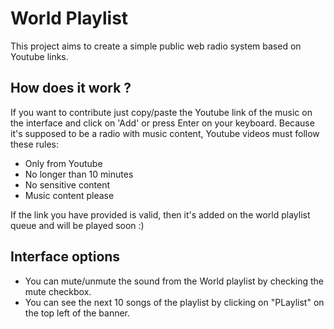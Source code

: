 # World Playlist
This project aims to create a simple public web radio system based on Youtube links.

## How does it work ?
If you want to contribute just copy/paste the Youtube link of the music on the interface and click on 'Add' or press Enter on your keyboard.
Because it's supposed to be a radio with music content, Youtube videos must follow these rules:
 - Only from Youtube
 - No longer than 10 minutes
 - No sensitive content
 - Music content please

If the link you have provided is valid, then it's added on the world playlist queue
and will be played soon :)

## Interface options
- You can mute/unmute the sound from the World playlist by checking the mute checkbox.
- You can see the next 10 songs of the playlist by clicking on "PLaylist" on the top left of the banner.  
